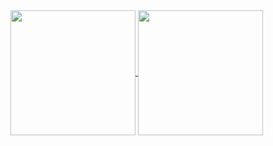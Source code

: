 <!-- My GitHub stats -->
<a href="https://github.com/tmrsich">
  <img height=200 align="center" src="https://github-readme-stats-git-master-tmrsich.vercel.app/api?username=tmrsich&theme=algolia"/>
</a>
<!-- My top languages -->
<a href="https://github.com/tmrsich">
  <img height=200 align="center" src="https://github-readme-stats-git-master-tmrsich.vercel.app/api/top-langs?username=tmrsich&theme=algolia&layout=compact&langs_count=6&card_width=320"/>
</a>

